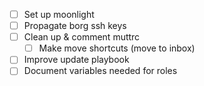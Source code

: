 - [ ] Set up moonlight
- [ ] Propagate borg ssh keys
- [ ] Clean up & comment muttrc
    - [ ] Make move shortcuts (move to inbox)
- [ ] Improve update playbook
- [ ] Document variables needed for roles
